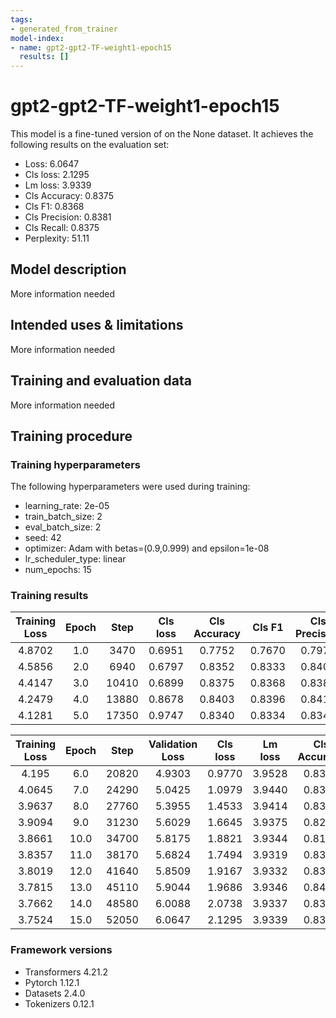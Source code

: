 ```yaml
---
tags:
- generated_from_trainer
model-index:
- name: gpt2-gpt2-TF-weight1-epoch15
  results: []
---
```


<!-- This model card has been generated automatically according to the information the Trainer had access to. You
should probably proofread and complete it, then remove this comment. -->

# gpt2-gpt2-TF-weight1-epoch15

This model is a fine-tuned version of [](https://huggingface.co/) on the None dataset.
It achieves the following results on the evaluation set:
- Loss: 6.0647
- Cls loss: 2.1295
- Lm loss: 3.9339
- Cls Accuracy: 0.8375
- Cls F1: 0.8368
- Cls Precision: 0.8381
- Cls Recall: 0.8375
- Perplexity: 51.11

## Model description

More information needed

## Intended uses & limitations

More information needed

## Training and evaluation data

More information needed

## Training procedure

### Training hyperparameters

The following hyperparameters were used during training:
- learning_rate: 2e-05
- train_batch_size: 2
- eval_batch_size: 2
- seed: 42
- optimizer: Adam with betas=(0.9,0.999) and epsilon=1e-08
- lr_scheduler_type: linear
- num_epochs: 15

### Training results

| Training Loss | Epoch | Step  | Cls loss | Cls Accuracy | Cls F1 | Cls Precision | Cls Recall | Lm loss | Perplexity | Validation Loss |
|:-------------:|:-----:|:-----:|:--------:|:------------:|:------:|:-------------:|:----------:|:-------:|:----------:|:---------------:|
| 4.8702        | 1.0   | 3470  | 0.6951   | 0.7752       | 0.7670 | 0.7978        | 0.7752     | 4.0201  | 55.71      | 4.7157          |
| 4.5856        | 2.0   | 6940  | 0.6797   | 0.8352       | 0.8333 | 0.8406        | 0.8352     | 3.9868  | 53.88      | 4.6669          |
| 4.4147        | 3.0   | 10410 | 0.6899   | 0.8375       | 0.8368 | 0.8384        | 0.8375     | 3.9716  | 53.07      | 4.6619          |
| 4.2479        | 4.0   | 13880 | 0.8678   | 0.8403       | 0.8396 | 0.8413        | 0.8403     | 3.9622  | 52.57      | 4.8305          |
| 4.1281        | 5.0   | 17350 | 0.9747   | 0.8340       | 0.8334 | 0.8346        | 0.8340     | 3.9596  | 52.44      | 4.9349          |


| Training Loss | Epoch | Step  | Validation Loss | Cls loss | Lm loss | Cls Accuracy | Cls F1 | Cls Precision | Cls Recall | Perplexity| 
|:-------------:|:-----:|:-----:|:--------:|:------------:|:------:|:-------------:|:----------:|:-------:|:----------:|:---------------:|
| 4.195         | 6.0   | 20820 | 4.9303   | 0.9770       | 3.9528 | 0.8300        | 0.8299     | 0.8299  | 0.8300     | 52.08           |
| 4.0645        | 7.0   | 24290 | 5.0425   | 1.0979       | 3.9440 | 0.8317        | 0.8313     | 0.8317  | 0.8317     | 51.62           |
| 3.9637        | 8.0   | 27760 | 5.3955   | 1.4533       | 3.9414 | 0.8329        | 0.8325     | 0.8328  | 0.8329     | 51.49           |
| 3.9094        | 9.0   | 31230 | 5.6029   | 1.6645       | 3.9375 | 0.8231        | 0.8233     | 0.8277  | 0.8231     | 51.29           |
| 3.8661        | 10.0  | 34700 | 5.8175   | 1.8821       | 3.9344 | 0.8144        | 0.8115     | 0.8222  | 0.8144     | 51.13           |
| 3.8357        | 11.0  | 38170 | 5.6824   | 1.7494       | 3.9319 | 0.8340        | 0.8336     | 0.8342  | 0.8340     | 51.01           |
| 3.8019        | 12.0  | 41640 | 5.8509   | 1.9167       | 3.9332 | 0.8369        | 0.8357     | 0.8396  | 0.8369     | 51.07           |
| 3.7815        | 13.0  | 45110 | 5.9044   | 1.9686       | 3.9346 | 0.8409        | 0.8407     | 0.8408  | 0.8409     | 51.14           |
| 3.7662        | 14.0  | 48580 | 6.0088   | 2.0738       | 3.9337 | 0.8363        | 0.8359     | 0.8364  | 0.8363     | 51.10           |
| 3.7524        | 15.0  | 52050 | 6.0647   | 2.1295       | 3.9339 | 0.8375        | 0.8368     | 0.8381  | 0.8375     | 51.11           |


### Framework versions

- Transformers 4.21.2
- Pytorch 1.12.1
- Datasets 2.4.0
- Tokenizers 0.12.1